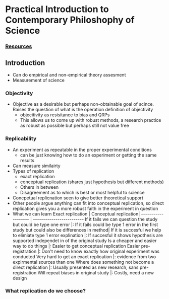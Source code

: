 # Practical Introduction to Contemporary Philoshophy of Science 

### [Resources](https://docs.google.com/document/d/1Dj8w7-2DNxveNe9g1tK37I2y4_hBrz-8K3jGhLetjFQ/edit)

## Introduction 
- Can do empirical and non-empirical theory assesment 
- Measurement of science 

### Objectivity 
- Objective as a desirable but perhaps non-obtainable goal of scince. Raises the question of what is the operation definition of objectivity
    - objecitivity as resisitance to bias and QRPs
    - This allows us to come up with robust methods, a research practice as robust as possible but perhaps still not value free 
 
### Replicability 
- An experiment as repeatable in the proper experimental conditions 
    - can be just knowing how to do an experiment or getting the same results 
- Can measure similairty 
- Types of replication 
    - exact replication
    - conceptual replication (shares just hypothesis but different methods) 
    - Others in between 
    - Disagreement as to which is best or most helpful to science
- Concpetual replicnation seen to give better theoretical support 
- Other people argue anything can fit into conceptual replication, so direct replication gives you a more robust faith in the experiment in question 
- What we can learn 
Exact replication | Conceptual replication|
------------------- | -------------------------
If it fails we can question the study but could be type one error |: If it fails could be type 1 error in the first study but could also be differences in method|
If it is succesful we help to elimiate type 1 error explination |: If succesful it shows hypothesis are supported independet in of the original study 
Is a cheaper and easier way to do things |: Easier to get conceptual replication 
Easier pre-registration |: Don't need to know exactly how original experiment was conducted 
Very hard to get an exact replication |: evidence from two expirmental sources than one
Where does something not become a direct replication |: Usually presented as new research, sans pre-registration
Will repeat biases in original study |: Costly, need a new design 

### What replication do we choose?
